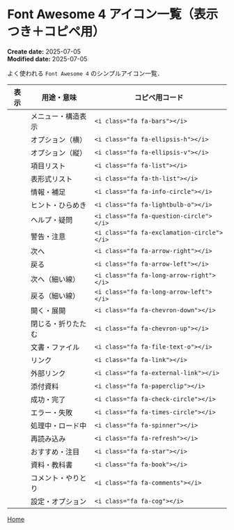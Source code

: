 # Font Awesome 4 アイコン一覧（表示つき＋コピペ用）

**Create date:** 2025-07-05  
**Modified date:** 2025-07-05

よく使われる `Font Awesome 4` のシンプルアイコン一覧．

| 表示 | 用途・意味 | コピペ用コード |
|------|------------|----------------|
| <i class="fa fa-bars"></i> | メニュー・構造表示 | `<i class="fa fa-bars"></i>` |
| <i class="fa fa-ellipsis-h"></i> | オプション（横） | `<i class="fa fa-ellipsis-h"></i>` |
| <i class="fa fa-ellipsis-v"></i> | オプション（縦） | `<i class="fa fa-ellipsis-v"></i>` |
| <i class="fa fa-list"></i> | 項目リスト | `<i class="fa fa-list"></i>` |
| <i class="fa fa-th-list"></i> | 表形式リスト | `<i class="fa fa-th-list"></i>` |
| <i class="fa fa-info-circle"></i> | 情報・補足 | `<i class="fa fa-info-circle"></i>` |
| <i class="fa fa-lightbulb-o"></i> | ヒント・ひらめき | `<i class="fa fa-lightbulb-o"></i>` |
| <i class="fa fa-question-circle"></i> | ヘルプ・疑問 | `<i class="fa fa-question-circle"></i>` |
| <i class="fa fa-exclamation-circle"></i> | 警告・注意 | `<i class="fa fa-exclamation-circle"></i>` |
| <i class="fa fa-arrow-right"></i> | 次へ | `<i class="fa fa-arrow-right"></i>` |
| <i class="fa fa-arrow-left"></i> | 戻る | `<i class="fa fa-arrow-left"></i>` |
| <i class="fa fa-long-arrow-right"></i> | 次へ（細い線） | `<i class="fa fa-long-arrow-right"></i>` |
| <i class="fa fa-long-arrow-left"></i> | 戻る（細い線） | `<i class="fa fa-long-arrow-left"></i>` |
| <i class="fa fa-chevron-down"></i> | 開く・展開 | `<i class="fa fa-chevron-down"></i>` |
| <i class="fa fa-chevron-up"></i> | 閉じる・折りたたむ | `<i class="fa fa-chevron-up"></i>` |
| <i class="fa fa-file-text-o"></i> | 文書・ファイル | `<i class="fa fa-file-text-o"></i>` |
| <i class="fa fa-link"></i> | リンク | `<i class="fa fa-link"></i>` |
| <i class="fa fa-external-link"></i> | 外部リンク | `<i class="fa fa-external-link"></i>` |
| <i class="fa fa-paperclip"></i> | 添付資料 | `<i class="fa fa-paperclip"></i>` |
| <i class="fa fa-check-circle"></i> | 成功・完了 | `<i class="fa fa-check-circle"></i>` |
| <i class="fa fa-times-circle"></i> | エラー・失敗 | `<i class="fa fa-times-circle"></i>` |
| <i class="fa fa-spinner"></i> | 処理中・ロード中 | `<i class="fa fa-spinner"></i>` |
| <i class="fa fa-refresh"></i> | 再読み込み | `<i class="fa fa-refresh"></i>` |
| <i class="fa fa-star"></i> | おすすめ・注目 | `<i class="fa fa-star"></i>` |
| <i class="fa fa-book"></i> | 資料・教科書 | `<i class="fa fa-book"></i>` |
| <i class="fa fa-comments"></i> | コメント・やりとり | `<i class="fa fa-comments"></i>` |
| <i class="fa fa-cog"></i> | 設定・オプション | `<i class="fa fa-cog"></i>` |


[<i class="fa fa-arrow-left"></i> Home](./)
